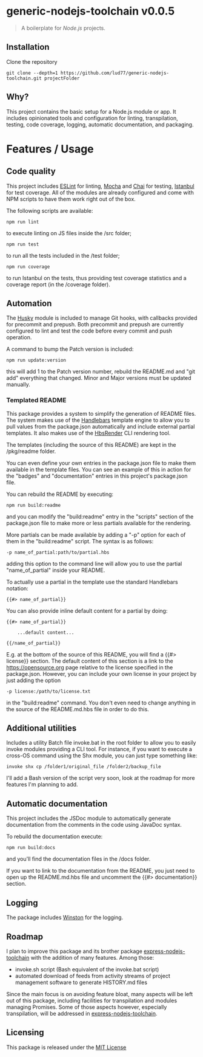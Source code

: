 # generic-nodejs-toolchain v0.0.5
> A boilerplate for *Node.js* projects.



## Installation

Clone the repository

	git clone --depth=1 https://github.com/lud77/generic-nodejs-toolchain.git projectFolder

## Why?

This project contains the basic setup for a Node.js module or app. It includes opinionated tools and configuration for linting, transpilation, testing, code coverage, logging, automatic documentation, and packaging.



# Features / Usage

## Code quality

This project includes [ESLint](https://github.com/eslint/eslint) for linting, [Mocha](https://github.com/mochajs/mocha) and [Chai](https://github.com/chaijs/chai) for testing, [Istanbul](https://github.com/gotwarlost/istanbul) for test coverage. 
All of the modules are already configured and come with NPM scripts to have them work right out of the box.

The following scripts are available:

	npm run lint

to execute linting on JS files inside the /src folder;

	npm run test

to run all the tests included in the /test folder;

	npm run coverage

to run Istanbul on the tests, thus providing test coverage statistics and a coverage report (in the /coverage folder).



## Automation

The [Husky](https://github.com/typicode/husky) module is included to manage Git hooks, with callbacks provided for precommit and prepush. 
Both precommit and prepush are currently configured to lint and test the code before every commit and push operation.

A command to bump the Patch version is included:

	npm run update:version

this will add 1 to the Patch version number, rebuild the README.md and "git add" everything that changed. Minor and Major versions must be updated manually.



### Templated README

This package provides a system to simplify the generation of README files. The system makes use of the [Handlebars](https://github.com/wycats/handlebars.js/) template engine to allow you to pull values from the package.json automatically and include external partial templates. It also makes use of the [HbsRender](https://github.com/lud77/hbs-render) CLI rendering tool.

The templates (including the source of this README) are kept in the /pkg/readme folder. 

You can even define your own entries in the package.json file to make them available in the template files. You can see an example of this in action for the "badges" and "documentation" entries in this project's package.json file.

You can rebuild the README by executing:
	
	npm run build:readme

and you can modify the "build:readme" entry in the "scripts" section of the package.json file to make more or less partials available for the rendering.

More partials can be made available by adding a "-p" option for each of them in the "build:readme" script. The syntax is as follows:

	-p name_of_partial:path/to/partial.hbs

adding this option to the command line will allow you to use the partial "name_of_partial" inside your README.

To actually use a partial in the template use the standard Handlebars notation:

	{{#> name_of_partial}}


You can also provide inline default content for a partial by doing:

	{{#> name_of_partial}}

		...default content...

	{{/name_of_partial}}

E.g. at the bottom of the source of this README, you will find a {{#> license}} section. The default content of this section is a link to the https://opensource.org page relative to the license specified in the package.json. However, you can include your own license in your project by just adding the option

	-p license:/path/to/license.txt

in the "build:readme" command. You don't even need to change anything in the source of the README.md.hbs file in order to do this.



## Additional utilities

Includes a utility Batch file invoke.bat in the root folder to allow you to easily invoke modules providing a CLI tool. For instance, if you want to execute a cross-OS command using the Shx module, you can just type something like:

	invoke shx cp /folder1/original_file /folder2/backup_file

I'll add a Bash version of the script very soon, look at the roadmap for more features I'm planning to add.



## Automatic documentation

This project includes the JSDoc module to automatically generate documentation from the comments in the code using JavaDoc syntax.

To rebuild the documentation execute:

	npm run build:docs

and you'll find the documentation files in the /docs folder.

If you want to link to the documentation from the README, you just need to open up the README.md.hbs file and uncomment the {{#> documentation}} section.


## Logging

The package includes [Winston](http://github.com/winstonjs/winston) for the logging. 








## Roadmap

I plan to improve this package and its brother package [express-nodejs-toolchain](https://github.com/lud77/express-nodejs-toolchain) with the addition of many features. Among those:

- invoke.sh script (Bash equivalent of the invoke.bat script)
- automated download of feeds from activity streams of project management software to generate HISTORY.md files

Since the main focus is on avoiding feature bloat, many aspects will be left out of this package, including facilities for transpilation and modules managing Promises. Some of those aspects however, especially transpilation, will be addressed in [express-nodejs-toolchain](https://github.com/lud77/express-nodejs-toolchain).




## Licensing

This package is released under the [MIT License](https://opensource.org/licenses/MIT)

